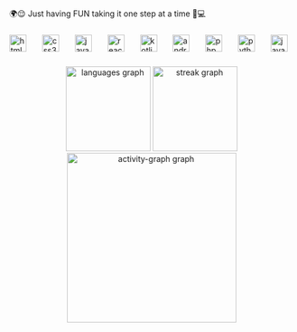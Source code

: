 <p align="left">🌍😌 Just having FUN taking it one step at a time 🚀💻</p>

###

<div align="left">
  <img src="https://skillicons.dev/icons?i=html" height="30" alt="html5 logo"  />
  <img width="20" />
  <img src="https://skillicons.dev/icons?i=css" height="30" alt="css3 logo"  />
  <img width="20" />
  <img src="https://skillicons.dev/icons?i=js" height="30" alt="javascript logo"  />
  <img width="20" />
  <img src="https://skillicons.dev/icons?i=react" height="30" alt="react logo"  />
  <img width="20" />
  <img src="https://skillicons.dev/icons?i=kotlin" height="30" alt="kotlin logo"  />
  <img width="20" />
  <img src="https://skillicons.dev/icons?i=androidstudio" height="30" alt="androidstudio logo"  />
  <img width="20" />
  <img src="https://skillicons.dev/icons?i=php" height="30" alt="php logo"  />
  <img width="20" />
  <img src="https://skillicons.dev/icons?i=py" height="30" alt="python logo"  />
  <img width="20" />
  <img src="https://skillicons.dev/icons?i=java" height="30" alt="java logo"  />
</div>

###

<div align="center">
  <img src="https://github-readme-stats.vercel.app/api/top-langs?username=CarlosOT&locale=en&hide_title=true&layout=compact&card_width=320&langs_count=5&theme=dark&hide_border=true&order=2" height="150" alt="languages graph"  />
  <img src="https://streak-stats.demolab.com?user=CarlosOT&locale=en&mode=daily&theme=dark&hide_border=true&border_radius=5&order=3" height="150" alt="streak graph"  />
  <img src="https://github-readme-activity-graph.vercel.app/graph?username=CarlosOT&radius=16&theme=github-dark&area=true&order=5&hide_border=false&hide_title=false" height="300" alt="activity-graph graph"  />
</div>

###
